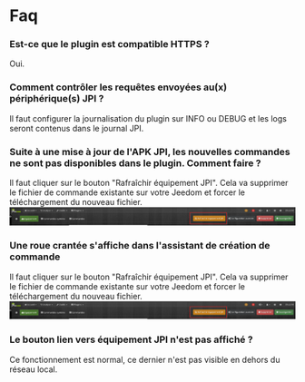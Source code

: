 Faq
===
### Est-ce que le plugin est compatible HTTPS ?
Oui.

### Comment contrôler les requêtes envoyées au(x) périphérique(s) JPI ?
Il faut configurer la journalisation du plugin sur INFO ou DEBUG et les logs seront contenus dans le journal JPI.

### Suite à une mise à jour de l'APK JPI, les nouvelles commandes ne sont pas disponibles dans le plugin. Comment faire ?
Il faut cliquer sur le bouton "Rafraîchir équipement JPI". Cela va supprimer le fichier de commande existante sur votre Jeedom et forcer le téléchargement du nouveau fichier.
![rafraichircommande](../images/rafraichircommande.png)

### Une roue crantée s'affiche dans l'assistant de création de commande
Il faut cliquer sur le bouton "Rafraîchir équipement JPI". Cela va supprimer le fichier de commande existante sur votre Jeedom et forcer le téléchargement du nouveau fichier.
![rafraichircommande](../images/rafraichircommande.png)

### Le bouton lien vers équipement JPI n'est pas affiché ?
Ce fonctionnement est normal, ce dernier n'est pas visible en dehors du réseau local.
